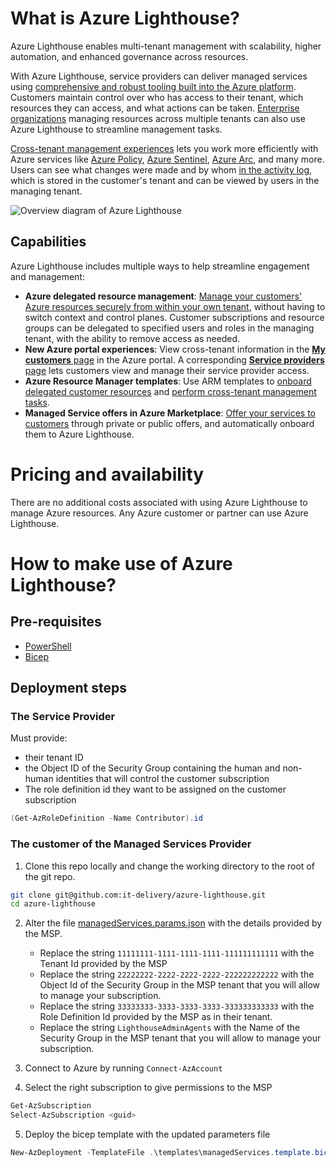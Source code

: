 # What is Azure Lighthouse?

Azure Lighthouse enables multi-tenant management with scalability, higher automation, and enhanced governance across resources.

With Azure Lighthouse, service providers can deliver managed services using [comprehensive and robust tooling built into the Azure platform](https://github.com/MicrosoftDocs/azure-docs/tree/master/articles/lighthouse/concepts/architecture.md). Customers maintain control over who has access to their tenant, which resources they can access, and what actions can be taken. [Enterprise organizations](https://github.com/MicrosoftDocs/azure-docs/tree/master/articles/lighthouse/concepts/enterprise.md) managing resources across multiple tenants can also use Azure Lighthouse to streamline management tasks.

[Cross-tenant management experiences](https://github.com/MicrosoftDocs/azure-docs/tree/master/articles/lighthouse/concepts/cross-tenant-management-experience.md) lets you work more efficiently with Azure services like [Azure Policy](https://github.com/MicrosoftDocs/azure-docs/tree/master/articles/lighthouse/how-to/policy-at-scale.md), [Azure Sentinel](https://github.com/MicrosoftDocs/azure-docs/tree/master/articles/lighthouse/how-to/manage-sentinel-workspaces.md), [Azure Arc](https://github.com/MicrosoftDocs/azure-docs/tree/master/articles/lighthouse/how-to/manage-hybrid-infrastructure-arc.md), and many more. Users can see what changes were made and by whom [in the activity log](https://github.com/MicrosoftDocs/azure-docs/tree/master/articles/lighthouse/how-to/view-service-provider-activity.md), which is stored in the customer's tenant and can be viewed by users in the managing tenant.

![Overview diagram of Azure Lighthouse](https://github.com/MicrosoftDocs/azure-docs/blob/master/articles/lighthouse/media/azure-lighthouse-overview.jpg?raw=true)
    

## Capabilities

Azure Lighthouse includes multiple ways to help streamline engagement and management:

- **Azure delegated resource management**: [Manage your customers' Azure resources securely from within your own tenant](https://github.com/MicrosoftDocs/azure-docs/tree/master/articles/lighthouse/concepts/architecture.md), without having to switch context and control planes. Customer subscriptions and resource groups can be delegated to specified users and roles in the managing tenant, with the ability to remove access as needed.
- **New Azure portal experiences**: View cross-tenant information in the [**My customers** page](https://github.com/MicrosoftDocs/azure-docs/tree/master/articles/lighthouse/how-to/view-manage-customers.md) in the Azure portal. A corresponding [**Service providers** page](https://github.com/MicrosoftDocs/azure-docs/tree/master/articles/lighthouse/how-to/view-manage-service-providers.md) lets customers view and manage their service provider access.
- **Azure Resource Manager templates**: Use ARM templates to [onboard delegated customer resources](https://github.com/MicrosoftDocs/azure-docs/tree/master/articles/lighthouse/how-to/onboard-customer.md) and [perform cross-tenant management tasks](https://github.com/MicrosoftDocs/azure-docs/tree/master/articles/lighthouse/samples/index.md).
- **Managed Service offers in Azure Marketplace**: [Offer your services to customers](https://github.com/MicrosoftDocs/azure-docs/tree/master/articles/lighthouse/concepts/managed-services-offers.md) through private or public offers, and automatically onboard them to Azure Lighthouse.


# Pricing and availability

There are no additional costs associated with using Azure Lighthouse to manage Azure resources. Any Azure customer or partner can use Azure Lighthouse.


# How to make use of Azure Lighthouse?

## Pre-requisites

- [PowerShell](https://docs.microsoft.com/en-us/powershell/scripting/install/installing-powershell?view=powershell-7.1)
- [Bicep](https://docs.microsoft.com/en-us/azure/azure-resource-manager/bicep/install#winget)

## Deployment steps

### The Service Provider
Must provide:
- their tenant ID
- the Object ID of the Security Group containing the human and non-human identities that will control the customer subscription
- The role definition id they want to be assigned on the customer subscription
```powershell
(Get-AzRoleDefinition -Name Contributor).id
```

### The customer of the Managed Services Provider
1. Clone this repo locally and change the working directory to the root of the git repo.
```bash
git clone git@github.com:it-delivery/azure-lighthouse.git
cd azure-lighthouse
```
2. Alter the file [managedServices.params.json](https://github.com/it-delivery/azure-lighthouse/blob/main/templates/managedServices.params.json) with the details provided by the MSP.

    - Replace the string `11111111-1111-1111-1111-111111111111` with the Tenant Id provided by the MSP
    - Replace the string `22222222-2222-2222-2222-222222222222` with the Object Id of the Security Group in the MSP tenant that you will allow to manage your subscription.
    - Replace the string `33333333-3333-3333-3333-333333333333` with the Role Definition Id provided by the MSP as in their tenant.
    - Replace the string `LighthouseAdminAgents` with the Name of the Security Group in the MSP tenant that you will allow to manage your subscription.

3. Connect to Azure by running ```Connect-AzAccount```
4. Select the right subscription to give permissions to the MSP

```powershell
Get-AzSubscription
Select-AzSubscription <guid>
```

5. Deploy the bicep template with the updated parameters file

```powershell
New-AzDeployment -TemplateFile .\templates\managedServices.template.bicep -TemplateParameterFile .\templates\managedServices.params.json -Location westeurope -Verbose
```